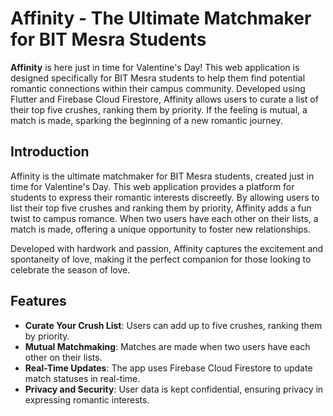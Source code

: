 # Affinity - The Ultimate Matchmaker for BIT Mesra Students

**Affinity** is here just in time for Valentine's Day! This web application is designed specifically for BIT Mesra students to help them find potential romantic connections within their campus community. Developed using Flutter and Firebase Cloud Firestore, Affinity allows users to curate a list of their top five crushes, ranking them by priority. If the feeling is mutual, a match is made, sparking the beginning of a new romantic journey.

## Introduction

Affinity is the ultimate matchmaker for BIT Mesra students, created just in time for Valentine's Day. This web application provides a platform for students to express their romantic interests discreetly. By allowing users to list their top five crushes and ranking them by priority, Affinity adds a fun twist to campus romance. When two users have each other on their lists, a match is made, offering a unique opportunity to foster new relationships.

Developed with hardwork and passion, Affinity captures the excitement and spontaneity of love, making it the perfect companion for those looking to celebrate the season of love.

## Features

- **Curate Your Crush List**: Users can add up to five crushes, ranking them by priority.
- **Mutual Matchmaking**: Matches are made when two users have each other on their lists.
- **Real-Time Updates**: The app uses Firebase Cloud Firestore to update match statuses in real-time.
- **Privacy and Security**: User data is kept confidential, ensuring privacy in expressing romantic interests.
